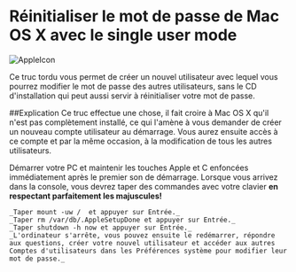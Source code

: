 # Réinitialiser le mot de passe de Mac OS X avec le single user mode

![AppleIcon](http://www.creads.fr/blog/wp-content/uploads/2011/10/500px-apple_computer_logo_rainbow_svg-187x208.png)

Ce truc tordu vous permet de créer un nouvel utilisateur avec lequel vous pourrez modifier le mot de passe des autres utilisateurs, sans le CD d'installation qui peut aussi servir à réinitialiser votre mot de passe.

##Explication
Ce truc effectue une chose, il fait croire à Mac OS X qu'il n'est pas complètement installé, ce qui l'amène à vous demander de créer un nouveau compte utilisateur au démarrage. Vous aurez ensuite accès à ce compte et par la même occasion, à la modification de tous les autres utilisateurs.

   Démarrer votre PC et maintenir les touches Apple et C enfoncées immédiatement après le premier son de démarrage. Lorsque vous arrivez dans la console, vous devrez taper des commandes avec votre clavier
    **en respectant parfaitement les majuscules!**
    
    _Taper mount -uw /  et appuyer sur Entrée._
    _Taper rm /var/db/.AppleSetupDone et appuyer sur Entrée._
    _Taper shutdown -h now et appuyer sur Entrée._
    _L'ordinateur s'arrête, vous pouvez ensuite le redémarrer, répondre aux questions, créer votre nouvel utilisateur et accéder aux autres Comptes d'utilisateurs dans les Préférences système pour modifier leur mot de passe._
